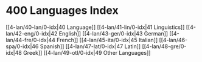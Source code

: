 # 400 Languages Index

[[4-lan/40-lan/0-idx|40 Language]]
[[4-lan/41-lin/0-idx|41 Linguistics]]
[[4-lan/42-eng/0-idx|42 English]]
[[4-lan/43-ger/0-idx|43 German]]
[[4-lan/44-fre/0-idx|44 French]]
[[4-lan/45-ita/0-idx|45 Italian]]
[[4-lan/46-spa/0-idx|46 Spanish]]
[[4-lan/47-lat/0-idx|47 Latin]]
[[4-lan/48-gre/0-idx|48 Greek]]
[[4-lan/49-otl/0-idx|49 Other Languages]]

